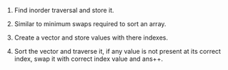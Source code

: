 1. Find inorder traversal and store it.

2. Similar to minimum swaps required to sort an array.

3. Create a vector and store values with there indexes.

4. Sort the vector and traverse it, if any value is not present at its correct index, swap it with correct index value and ans++.
